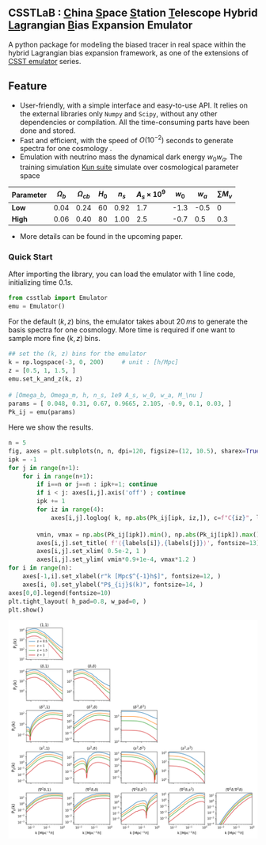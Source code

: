 ## CSSTLaB : <ins>C</ins>hina <ins>S</ins>pace <ins>S</ins>tation <ins>T</ins>elescope Hybrid <ins>La</ins>grangian <ins>B</ins>ias Expansion Emulator


A python package for modeling the biased tracer in real space within the hybrid Lagrangian bias expansion framework, as one of the extensions of [CSST emulator](https://github.com/czymh/csstemu) series.


## Feature

* User-friendly, with a simple interface and easy-to-use API. It relies on the external libraries only `Numpy` and `Scipy`, without any other dependencies or compilation. All the time-consuming parts have been done and stored. 
* Fast and efficient, with the speed of $O(10^{-2})$ seconds to generate spectra for one cosmology .
* Emulation with neutrino mass the dynamical dark energy $w_0w_a$. The training simulation [Kun suite](https://kunsimulation.readthedocs.io/en/latest/) simulate over cosmological parameter space

| Parameter          | $\Omega_b$ | $\Omega_{cb}$ | $H_0$ | $n_s$ | $A_s\times 10^{9}$ | $w_0$ | $w_a$ | $\sum M_{\nu}$ |
| ------------------ | ---------- | ------------- | ----- | ----- | ------------------ | ----- | ----- | --------------- |
| **Low**    | 0.04       | 0.24          | 60    | 0.92  | 1.7                | -1.3  | -0.5  | 0               |
| **High**    | 0.06       | 0.40          | 80    | 1.00  | 2.5                | -0.7  | 0.5   | 0.3             |

* More details can be found in the upcoming paper. 








### Quick Start
After importing the library, you can load the emulator with 1 line code, initializing time $0.1 s$. 
```python
from csstlab import Emulator
emu = Emulator()
```
For the default $(k, z)$ bins, the emulator takes about $20\, ms$ to generate the basis spectra for one cosmology. More time is required if one want to sample more fine $(k, z)$ bins.
```python
## set the (k, z) bins for the emulator
k = np.logspace(-3, 0, 200)     # unit : [h/Mpc]
z = [0.5, 1, 1.5, ]
emu.set_k_and_z(k, z)

# [Omega_b, Omega_m, h, n_s, 1e9 A_s, w_0, w_a, M_\nu ]
params = [ 0.048, 0.31, 0.67, 0.9665, 2.105, -0.9, 0.1, 0.03, ]
Pk_ij = emu(params)
```

Here we show the results. 
```python
n = 5
fig, axes = plt.subplots(n, n, dpi=120, figsize=(12, 10.5), sharex=True, )
ipk = -1
for j in range(n+1):
    for i in range(n+1):
        if i==n or j==n : ipk+=1; continue
        if i < j: axes[i,j].axis('off') ; continue
        ipk += 1
        for iz in range(4):
            axes[i,j].loglog( k, np.abs(Pk_ij[ipk, iz,]), c=f"C{iz}", label=f"z = {z[iz]}" )
        
        vmin, vmax = np.abs(Pk_ij[ipk]).min(), np.abs(Pk_ij[ipk]).max()
        axes[i,j].set_title( f'⟨{labels[i]},{labels[j]}⟩', fontsize=13)
        axes[i,j].set_xlim( 0.5e-2, 1 )
        axes[i,j].set_ylim( vmin*0.9+1e-4, vmax*1.2 )
for i in range(n):
    axes[-1,i].set_xlabel(r"k [Mpc$^{-1}h$]", fontsize=12, )
    axes[i, 0].set_ylabel("P$_{ij}$(k)", fontsize=14, )
axes[0,0].legend(fontsize=10)
plt.tight_layout( h_pad=0.8, w_pad=0, )
plt.show()

```
![alt text](./demo/figures/basis_spectra.png)
